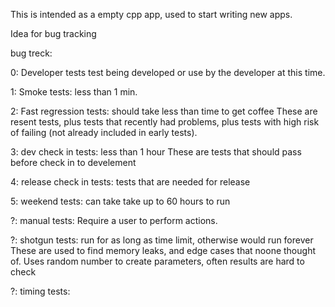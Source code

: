 This is intended as a empty cpp app, used to start writing new apps.


Idea for bug tracking

bug treck:

0: Developer tests
   test being developed or use by the developer at this time.

1: Smoke tests: less than 1 min.

2: Fast regression tests: should take less than time to get coffee
   These are resent tests, plus tests that recently had problems,
   plus tests with high risk of failing (not already included
   in early tests).

3: dev check in tests: less than 1 hour
   These are tests that should pass before check in to develement

4: release check in tests: tests that are needed for release

5: weekend tests:  can take take up to 60 hours to run


?: manual tests:
   Require a user to perform actions.

?: shotgun tests: run for as long as time limit, otherwise would run forever
   These are used to find memory leaks, and edge cases that noone thought of.
   Uses random number to create parameters, often results are hard to check

?: timing tests:
